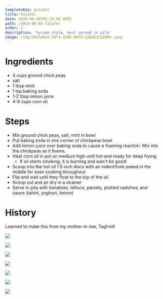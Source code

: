 ```yaml
---
templateKey: project
title: Falafel
date: 2019-08-04T02:10:00.000Z
path: /2019-08-03-falafel
order: 1
description: 'Syrian style, best served in pita'
image: /img/5dc5ebc6-f8f4-4d96-89f6-228a6311b09b.jpeg
---
```

# Ingredients
* 4 cups ground chick peas
* salt
* 1 tbsp mint
* 1 tsp baking soda
* 1-2 tbsp lemon juice
* 4-8 cups corn oil

# Steps
* Mix ground chick peas, salt, mint in bowl
* Put baking soda in one corner of chickpeas bowl
* Add lemon juice over baking soda to cause a foaming reaction. Mix into the chickpeas as it foams.
* Heat corn oil in pot on medium high until hot and ready for deep frying.
  * If oil starts smoking, it is burning and won't be good!
* Scoop into the hot oil 1.5 inch discs with an indent/hole poked in the middle for even cooking throughout
* Flip and wait until they float to the top of the oil
* Scoop out and air dry in a strainer
* Serve in pita with tomatoes, lettuce, parsely, pickled radishes, and sauce (tahini, yoghurt, lemon)

# History
Learned to make this from my mother-in-law, Taghrid!

![](/img/falafel-img_7319)

![](/img/falafel-img_7328)

![](/img/falafel-img_7325)

![](/img/falafel-img_7324)

![](/img/falafel-img_7324)

![](/img/falafel-img_7327)

![](/img/falafel-img_7330)
